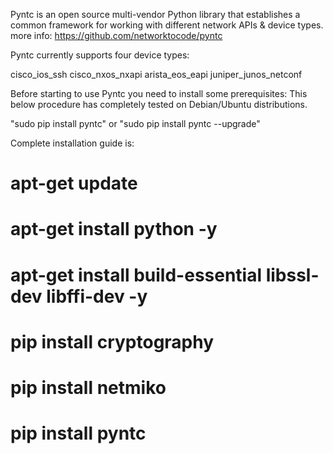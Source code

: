 Pyntc is an open source multi-vendor Python library that establishes a common framework for working with different network APIs & device types.
more info:   https://github.com/networktocode/pyntc

Pyntc currently supports four device types:

cisco_ios_ssh
cisco_nxos_nxapi
arista_eos_eapi
juniper_junos_netconf




Before starting to use Pyntc you need to install some prerequisites:
This below procedure has completely tested on Debian/Ubuntu distributions.

"sudo pip install pyntc" or "sudo pip install pyntc --upgrade"

Complete installation guide is:
# apt-get update
# apt-get install python -y
# apt-get install build-essential libssl-dev libffi-dev -y
# pip install cryptography
# pip install netmiko
# pip install pyntc
